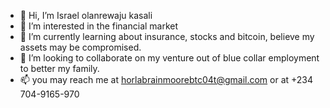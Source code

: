 - 👋 Hi, I’m Israel olanrewaju kasali
- 👀 I’m interested in the financial market 
- 🌱 I’m currently learning about insurance, stocks and bitcoin, believe my assets may be compromised.
- 💞️ I’m looking to collaborate on my venture out of blue collar employment to better my family.
- 📫 you may reach me at horlabrainmoorebtc04t@gmail.com or at +234 704-9165-970

<!---
Hamlin costume technologies is a ✨ special ✨ repository because its a dream to leave a legacy for the future generations so they my hold it sacred to my name
You can click the Preview link to take a look at your changes.
--->
